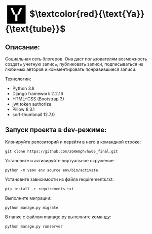 <div>
    <h1>
        <img hspace="6px" align="center" src="./yatube/static/img/logo.png" width="60"/>
        <span>$\textcolor{red}{\text{Ya}}{\text{tube}}$</span>
    </h1>
</div>


## Описание:  
Социальная сеть блогеров. Она даст пользователям возможность создать учетную запись, публиковать записи, подписываться на любимых авторов и комментировать понравившиеся записи.

Технологии:
* Python 3.8
* Django framework 2.2.16
* HTML+CSS (Bootstrap 3)
* jwt token authorize
* Pillow 8.3.1
* sorl-thumbnail 12.7.0

## Запуск проекта в dev-режиме:

Клонируйте репозиторий и перейти в него в командной строке: 

    git clone https://github.com/26Remph/hw05_final.git

Установите и активируйте виртуальное окружение: 

    python -m venv env source env/bin/activate

Установите зависимости из файла requirements.txt:   
    
    pip install -r requirements.txt

Выполните миграции: 

    python manage.py migrate

В папке с файлом manage.py выполните команду:  

    python manage.py runserver
